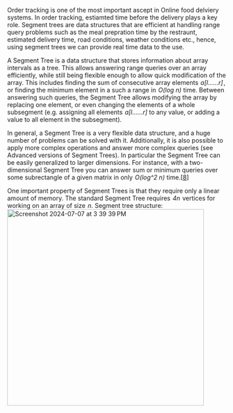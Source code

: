 Order tracking is one of the most important ascept in Online food delviery systems. In order tracking, estiamted time before the delivery plays a key role. Segment trees are data structures that are efficient at handling range query problems such as the meal prepration time by the restraunt, estimated delivery time, road conditions, weather conditions etc., hence, using segment trees we can provide real time data to the use.


A Segment Tree is a data structure that stores information about array intervals as a tree. This allows answering range queries over an array efficiently, while still being flexible enough to allow quick modification of the array. This includes finding the sum of consecutive array elements  _a[l......r]_ , or finding the minimum element in a such a range in  _O(log n)_  time. Between answering such queries, the Segment Tree allows modifying the array by replacing one element, or even changing the elements of a whole subsegment (e.g. assigning all elements  _a[l......r]_ to any value, or adding a value to all element in the subsegment).

In general, a Segment Tree is a very flexible data structure, and a huge number of problems can be solved with it. Additionally, it is also possible to apply more complex operations and answer more complex queries (see Advanced versions of Segment Trees). In particular the Segment Tree can be easily generalized to larger dimensions. For instance, with a two-dimensional Segment Tree you can answer sum or minimum queries over some subrectangle of a given matrix in only  _O(log^2 n)_ time.[[8](https://cp-algorithms.com/data_structures/segment_tree.html)]

One important property of Segment Trees is that they require only a linear amount of memory. The standard Segment Tree requires  _4n_  vertices for working on an array of size  _n_.
Segment tree structure:
<img width="452" alt="Screenshot 2024-07-07 at 3 39 39 PM" src="https://github.com/JadenEkbote/portfolio.github.io/assets/97228905/e4318ace-6260-43a9-bb7a-b5bbf881f69c">
